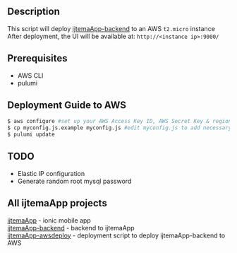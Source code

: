 ## Description
This script will deploy [ijtemaApp-backend](https://github.com/shaan1337/ijtemaApp-backend) to an AWS `t2.micro` instance  
After deployment, the UI will be available at: `http://<instance ip>:9000/`

## Prerequisites
- AWS CLI
- pulumi

## Deployment Guide to AWS
```bash
$ aws configure #set up your AWS Access Key ID, AWS Secret Key & region
$ cp myconfig.js.example myconfig.js #edit myconfig.js to add necessary configuration
$ pulumi update
```

## TODO
- Elastic IP configuration
- Generate random root mysql password

## All ijtemaApp projects
[ijtemaApp](https://github.com/shaan1337/ijtemaApp) - ionic mobile app  
[ijtemaApp-backend](https://github.com/shaan1337/ijtemaApp-backend) - backend to ijtemaApp  
[ijtemaApp-awsdeploy](https://github.com/shaan1337/ijtemaApp-awsdeploy) - deployment script to deploy ijtemaApp-backend to AWS  